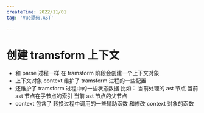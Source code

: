 ```yaml
---
createTime: 2022/11/01
tag: 'Vue源码,AST'

---
```

# 创建 tramsform 上下文

* 和 parse 过程一样 在 tramsform 阶段会创建一个上下文对象
* 上下文对象 context 维护了 tramsform 过程的一些配置
* 还维护了 tramsform 过程中的一些状态数据  比如： 当前处理的 ast 节点 当前 ast 节点在子节点的索引 当前 ast 节点的父节点
* context 包含了 转换过程中调用的一些辅助函数 和修改 context 对象的函数
